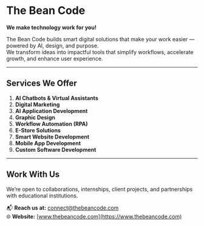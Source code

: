 # The Bean Code

**We make technology work for you!**

The Bean Code builds smart digital solutions that make your work easier — powered by AI, design, and purpose.  
We transform ideas into impactful tools that simplify workflows, accelerate growth, and enhance user experience.

---

## Services We Offer

1. **AI Chatbots & Virtual Assistants**  
2. **Digital Marketing**  
3. **AI Application Development**  
4. **Graphic Design**  
5. **Workflow Automation (RPA)**  
6. **E-Store Solutions**  
7. **Smart Website Development**  
8. **Mobile App Development**  
9. **Custom Software Development**

---

## Work With Us

We’re open to collaborations, internships, client projects, and partnerships with educational institutions.

📬 **Reach us at:** [connect@thebeancode.com](mailto:connect@thebeancode.com)  
🌐 **Website:** [www.thebeancode.com](https://www.thebeancode.com)
